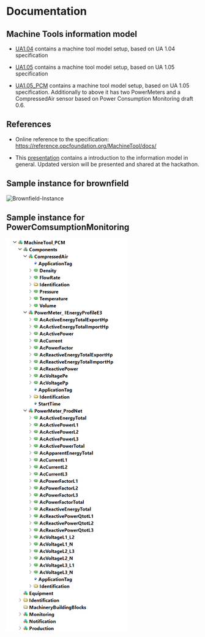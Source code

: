 # Documentation

## Machine Tools information model

- [UA1.04](./InformationModel/UA1.04/) contains a machine tool model setup, based on UA 1.04 specification

- [UA1.05](./InformationModel/UA1.05/) contains a machine tool model setup, based on UA 1.05 specification

- [UA1.05_PCM](./InformationModel/UA1.05_PCM/) contains a machine tool model setup, based on UA 1.05 specification. Additionally to above it has two PowerMeters and a CompressedAir sensor based on Power Consumption Monitoring draft 0.6.

## References

- Online reference to the specification: <https://reference.opcfoundation.org/MachineTool/docs/>

- This [presentation](./Presentations/20221115_OPC40501-1_Introduction_Information_Model_UA4MT.pdf) contains a introduction to the information model in general. Updated version will be presented and shared at the hackathon.

## Sample instance for brownfield

![Brownfield-Instance](InformationModel/MachineTool_brownfield.png)

## Sample instance for PowerComsumptionMonitoring

![PCM-Instance](InformationModel/MachineTool_PCM.png)
